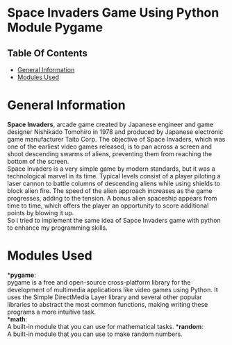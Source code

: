 # Space Invaders Game Using Python Module Pygame
## Table Of Contents
* [General Information](#general-info)  
* [Modules Used](#technologies-info)  
# General Information
<b>Space Invaders</b>, arcade game created by Japanese engineer and game designer Nishikado Tomohiro in 1978 and produced by Japanese electronic game manufacturer Taito Corp. The objective of Space Invaders, which was one of the earliest video games released, is to pan across a screen and shoot descending swarms of aliens, preventing them from reaching the bottom of the screen.  
Space Invaders is a very simple game by modern standards, but it was a technological marvel in its time. Typical levels consist of a player piloting a laser cannon to battle columns of descending aliens while using shields to block alien fire. The speed of the alien approach increases as the game progresses, adding to the tension. A bonus alien spaceship appears from time to time, which offers the player an opportunity to score additional points by blowing it up.  
So i tried to implement the same idea of Sapce Invaders game with python to enhance my programming skills.  
# Modules Used 
*<b>pygame</b>:  
pygame is a free and open-source cross-platform library for the development of multimedia applications like video games using Python. It uses the Simple DirectMedia Layer library and several other popular libraries to abstract the most common functions, making writing these programs a more intuitive task.  
*<b>math</b>:   
A built-in module that you can use for mathematical tasks.
*<b>random</b>:   
A built-in module that you can use to make random numbers.
